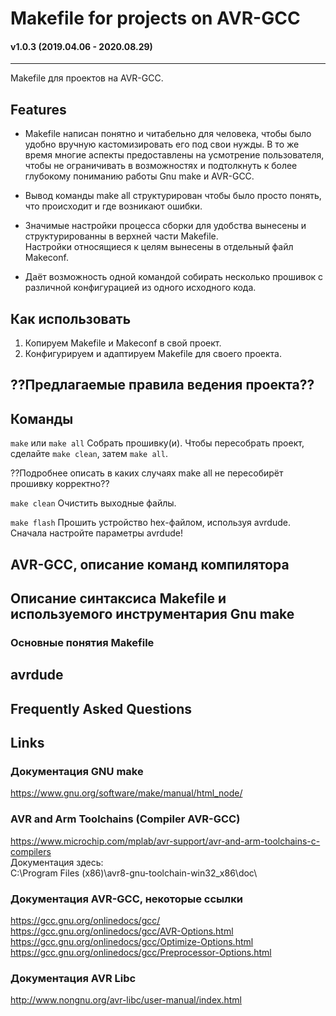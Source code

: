 # Makefile for projects on AVR-GCC
#### v1.0.3 (2019.04.06 - 2020.08.29)
---

Makefile для проектов на AVR-GCC.  

## Features

* Makefile написан понятно и читабельно для человека, чтобы было удобно вручную кастомизировать его под свои нужды.
  В то же время многие аспекты предоставлены на усмотрение пользователя,
  чтобы не ограничивать в возможностях и подтолкнуть к более глубокому пониманию работы Gnu make и AVR-GCC.

* Вывод команды make all структурирован чтобы было просто понять, что происходит и где возникают ошибки.

* Значимые настройки процесса сборки для удобства вынесены и структурированны в верхней части Makefile.  
  Настройки относящиеся к целям вынесены в отдельный файл Makeconf.

* Даёт возможность одной командой собирать несколько прошивок с различной конфигурацией из одного исходного кода.


## Как использовать
1. Копируем Makefile и Makeconf в свой проект.
2. Конфигурируем и адаптируем Makefile для своего проекта.


## ??Предлагаемые правила ведения проекта??



## Команды

`make` или `make all`
Собрать прошивку(и).
Чтобы пересобрать проект, сделайте `make clean`, затем `make all`.

??Подробнее описать в каких случаях make all не пересобирёт прошивку корректно??
    
`make clean`
Очистить выходные файлы.

`make flash`
Прошить устройство hex-файлом, используя avrdude.  
Сначала настройте параметры avrdude!

## AVR-GCC, описание команд компилятора



## Описание синтаксиса Makefile и используемого инструментария Gnu make
### Основные понятия Makefile


## avrdude


## Frequently Asked Questions


## Links
### Документация GNU make
https://www.gnu.org/software/make/manual/html_node/
### AVR and Arm Toolchains (Compiler AVR-GCC)
https://www.microchip.com/mplab/avr-support/avr-and-arm-toolchains-c-compilers  
Документация здесь:  
C:\Program Files (x86)\avr8-gnu-toolchain-win32_x86\doc\
### Документация AVR-GCC, некоторые ссылки
https://gcc.gnu.org/onlinedocs/gcc/
https://gcc.gnu.org/onlinedocs/gcc/AVR-Options.html
https://gcc.gnu.org/onlinedocs/gcc/Optimize-Options.html
https://gcc.gnu.org/onlinedocs/gcc/Preprocessor-Options.html
### Документация AVR Libc
http://www.nongnu.org/avr-libc/user-manual/index.html

